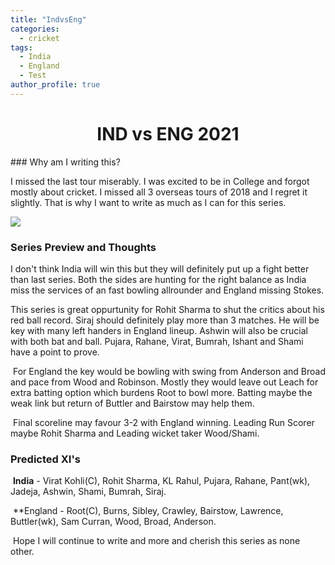 ```yaml
---
title: "IndvsEng"
categories:
  - cricket
tags:
  - India
  - England
  - Test
author_profile: true
---
```

<div style="text-align: center"> 
    <h1>IND vs ENG 2021</h1> 
</div>
### Why am I writing this? 

I missed the last tour miserably. I was excited to be in College and forgot mostly about cricket. I missed all 3 overseas tours of 2018 and I regret it slightly. That is why I want to write as much as I can for this series.

![](/home/wally1002/Downloads/blog/myBlog/assets/images/indveng-0.jpeg)

### Series Preview and Thoughts

I don't think India will win this but they will definitely put up a fight better than last series. Both the sides are hunting for the right balance as India miss the services of an fast bowling allrounder and England missing Stokes.    

   This series is great oppurtunity for Rohit Sharma to shut the critics about his red ball record. Siraj should definitely play more than 3 matches. He will be key with many left handers in England lineup. Ashwin will also be crucial with both bat and ball.  Pujara, Rahane, Virat, Bumrah, Ishant and Shami have a point to prove. 

​	For England the key would be bowling with swing from Anderson and Broad and pace from Wood and Robinson. Mostly they would leave out Leach for extra batting option which burdens Root to bowl more. Batting maybe the weak link but return of Buttler and Bairstow may help them.

​	Final scoreline may favour 3-2 with England winning. Leading Run Scorer maybe Rohit Sharma and Leading wicket taker Wood/Shami.

### Predicted XI's

​	**India** - Virat Kohli(C), Rohit Sharma, KL Rahul, Pujara, Rahane, Pant(wk), Jadeja, Ashwin, Shami, Bumrah, Siraj.

​	**England - Root(C), Burns, Sibley, Crawley, Bairstow, Lawrence, Buttler(wk), Sam Curran, Wood, Broad, Anderson.

​	Hope I will continue to write and more and cherish this series as none other. 





